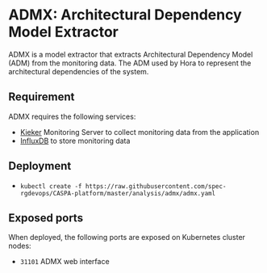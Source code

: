 # ADMX: Architectural Dependency Model Extractor

ADMX is a model extractor that extracts Architectural Dependency Model (ADM) from the monitoring data. The ADM used by Hora to represent the architectural dependencies of the system.

## Requirement
ADMX requires the following services:
* [Kieker](https://github.com/spec-rgdevops/CASPA-platform/tree/master/monitoring/kieker) Monitoring Server to collect monitoring data from the application
* [InfluxDB](https://github.com/spec-rgdevops/CASPA-platform/tree/master/infrastructure/influxdb) to store monitoring data

## Deployment
* ```kubectl create -f https://raw.githubusercontent.com/spec-rgdevops/CASPA-platform/master/analysis/admx/admx.yaml```

## Exposed ports
When deployed, the following ports are exposed on Kubernetes cluster nodes:
* `31101` ADMX web interface
